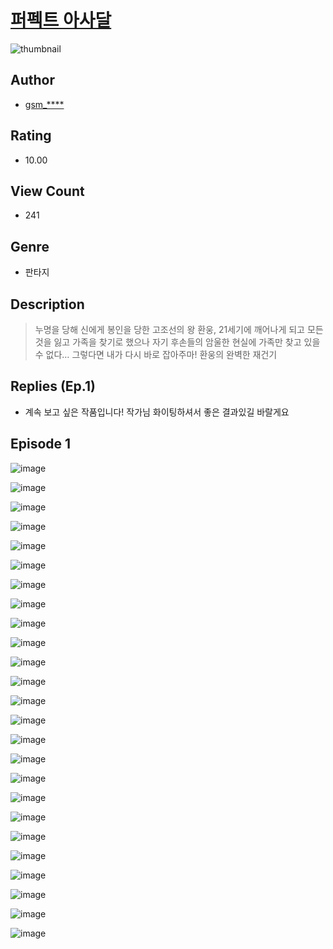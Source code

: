 # [퍼펙트 아사달](https://comic.naver.com/challenge/list?titleId=810101)
![thumbnail](https://image-comic.pstatic.net/user_contents_data/challenge_comic/2023/05/23/upload_3774967772412852068_480x623.jpeg)

## Author
- [gsm_****](https://comic.naver.com/artistTitle?id=366797)

## Rating
- 10.00

## View Count
- 241

## Genre
- 판타지

## Description
> 누명을 당해 신에게 봉인을 당한 고조선의 왕 환웅, 21세기에 깨어나게 되고 모든 것을 잃고 가족을 찾기로 했으나 자기 후손들의 암울한 현실에 가족만 찾고 있을 수 없다… 그렇다면 내가 다시 바로 잡아주마! 환웅의 완벽한 재건기

## Replies (Ep.1)
- 계속 보고 싶은 작품입니다! 작가님 화이팅하셔서 좋은 결과있길 바랄게요

## Episode 1
![image](https://image-comic.pstatic.net/user_contents_data/challenge_comic/2023/05/23/366797/upload_7003159217426543972.jpeg)

![image](https://image-comic.pstatic.net/user_contents_data/challenge_comic/2023/05/23/366797/upload_7090412264781918265.jpeg)

![image](https://image-comic.pstatic.net/user_contents_data/challenge_comic/2023/05/23/366797/upload_4122030833822818616.jpeg)

![image](https://image-comic.pstatic.net/user_contents_data/challenge_comic/2023/05/23/366797/upload_7089564347352233058.jpeg)

![image](https://image-comic.pstatic.net/user_contents_data/challenge_comic/2023/05/23/366797/upload_4123438195874871653.jpeg)

![image](https://image-comic.pstatic.net/user_contents_data/challenge_comic/2023/05/23/366797/upload_3847819248189125945.jpeg)

![image](https://image-comic.pstatic.net/user_contents_data/challenge_comic/2023/05/23/366797/upload_3762820389306643761.jpeg)

![image](https://image-comic.pstatic.net/user_contents_data/challenge_comic/2023/05/23/366797/upload_7365136230699249712.jpeg)

![image](https://image-comic.pstatic.net/user_contents_data/challenge_comic/2023/05/23/366797/upload_7363448270031708471.jpeg)

![image](https://image-comic.pstatic.net/user_contents_data/challenge_comic/2023/05/23/366797/upload_7291666675558212914.jpeg)

![image](https://image-comic.pstatic.net/user_contents_data/challenge_comic/2023/05/23/366797/upload_7293639409066455858.jpeg)

![image](https://image-comic.pstatic.net/user_contents_data/challenge_comic/2023/05/23/366797/upload_3689399598451811172.jpeg)

![image](https://image-comic.pstatic.net/user_contents_data/challenge_comic/2023/05/23/366797/upload_3919932011048035123.jpeg)

![image](https://image-comic.pstatic.net/user_contents_data/challenge_comic/2023/05/23/366797/upload_7004000554258544693.jpeg)

![image](https://image-comic.pstatic.net/user_contents_data/challenge_comic/2023/05/23/366797/upload_7149295307944506723.jpeg)

![image](https://image-comic.pstatic.net/user_contents_data/challenge_comic/2023/05/23/366797/upload_7365183304380015416.jpeg)

![image](https://image-comic.pstatic.net/user_contents_data/challenge_comic/2023/05/23/366797/upload_7363495583340913464.jpeg)

![image](https://image-comic.pstatic.net/user_contents_data/challenge_comic/2023/05/23/366797/upload_3991371679453569380.jpeg)

![image](https://image-comic.pstatic.net/user_contents_data/challenge_comic/2023/05/23/366797/upload_7004894255381622833.jpeg)

![image](https://image-comic.pstatic.net/user_contents_data/challenge_comic/2023/05/23/366797/upload_3473179356949406308.jpeg)

![image](https://image-comic.pstatic.net/user_contents_data/challenge_comic/2023/05/23/366797/upload_3761689181625464678.jpeg)

![image](https://image-comic.pstatic.net/user_contents_data/challenge_comic/2023/05/23/366797/upload_3630527343542743396.jpeg)

![image](https://image-comic.pstatic.net/user_contents_data/challenge_comic/2023/05/23/366797/upload_3486459241263346996.jpeg)

![image](https://image-comic.pstatic.net/user_contents_data/challenge_comic/2023/05/23/366797/upload_3775195581658706742.jpeg)

![image](https://image-comic.pstatic.net/user_contents_data/challenge_comic/2023/05/23/366797/upload_4120852364290963250.jpeg)
